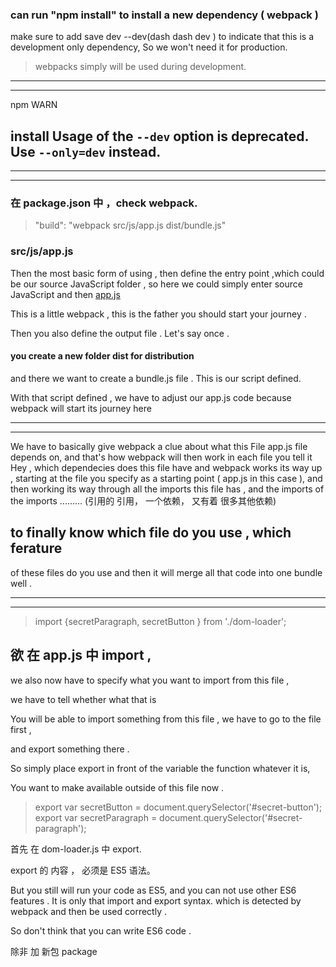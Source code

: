 
### can run "npm install" to install a new dependency ( webpack  )
make sure to add save dev --dev(dash dash dev ) to
indicate that this is a development only dependency,
So we won't need it for production.

> webpacks simply will be used during development.


<hr>
<hr>

npm WARN
## install Usage of the `--dev` option is deprecated. Use `--only=dev` instead.



<hr>
<hr>



### 在 package.json 中 ，check webpack.



> "build": "webpack src/js/app.js dist/bundle.js"

### src/js/app.js

Then the most basic form of using ,
then define the entry point ,which could be our source JavaScript folder , so here we could simply enter source JavaScript
and then <u>app.js</u>


This is a little webpack ,
this is the father you should start your journey .


Then you also define the output file .
Let's say once .
#### you create a new folder dist for distribution
and there we want to create a bundle.js file .
This is our script defined.

With that script defined , we have to adjust our app.js code
because webpack will start its journey here

<hr>
<hr>

We have to basically give webpack a clue about
what this File app.js file depends on,
and that's how webpack will then work in each file you tell it
Hey , which dependecies does this file have
and webpack works its way up ,
starting at the file you specify as a starting point ( app.js in this case ),
and then working its way through all the imports this file has ,
and  the imports of the imports .........
(引用的 引用，
一个依赖， 又有着 很多其他依赖)


## to finally know which file do you use , which ferature
of these files do you use
and then it will merge all that code into one bundle well .




<hr>
<hr>


> import {secretParagraph, secretButton } from './dom-loader';

## 欲 在 app.js 中 import ,

we also now have to specify what you want to import from this file ,

we have to tell whether what that is

You will be able to import something from this file , we have to go to the file first ,

and export something there .


So simply place export in front of the variable the function whatever it is,

You want to make available outside of this file now  .


> export var secretButton = document.querySelector('#secret-button');
> export var secretParagraph = document.querySelector('#secret-paragraph');


首先 在 dom-loader.js 中 export.



export 的 内容 ， 必须是 ES5 语法。


But you still will run your code as ES5,
and you can not use other ES6 features .
It is only that import and export syntax.
which is detected by webpack and then be used correctly .

So don't think that you can write ES6 code .


除非 加 新包 package

